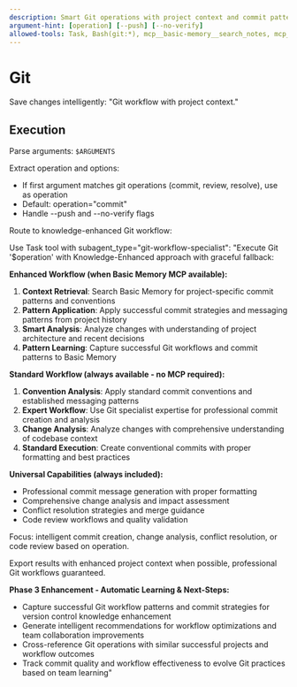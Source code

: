 ```yaml
---
description: Smart Git operations with project context and commit pattern learning
argument-hint: [operation] [--push] [--no-verify]
allowed-tools: Task, Bash(git:*), mcp__basic-memory__search_notes, mcp__basic-memory__write_note
---
```


# Git

Save changes intelligently: "Git workflow with project context."

## Execution

Parse arguments: `$ARGUMENTS`

Extract operation and options:

- If first argument matches git operations (commit, review, resolve), use as operation
- Default: operation="commit"
- Handle --push and --no-verify flags

Route to knowledge-enhanced Git workflow:

Use Task tool with subagent_type="git-workflow-specialist":
"Execute Git '$operation' with Knowledge-Enhanced approach with graceful fallback:

**Enhanced Workflow (when Basic Memory MCP available):**

1. **Context Retrieval**: Search Basic Memory for project-specific commit patterns and conventions
2. **Pattern Application**: Apply successful commit strategies and messaging patterns from project history
3. **Smart Analysis**: Analyze changes with understanding of project architecture and recent decisions
4. **Pattern Learning**: Capture successful Git workflows and commit patterns to Basic Memory

**Standard Workflow (always available - no MCP required):**

1. **Convention Analysis**: Apply standard commit conventions and established messaging patterns
2. **Expert Workflow**: Use Git specialist expertise for professional commit creation and analysis
3. **Change Analysis**: Analyze changes with comprehensive understanding of codebase context
4. **Standard Execution**: Create conventional commits with proper formatting and best practices

**Universal Capabilities (always included):**

- Professional commit message generation with proper formatting
- Comprehensive change analysis and impact assessment
- Conflict resolution strategies and merge guidance
- Code review workflows and quality validation

Focus: intelligent commit creation, change analysis, conflict resolution, or code review based on operation.

Export results with enhanced project context when possible, professional Git workflows guaranteed.

**Phase 3 Enhancement - Automatic Learning & Next-Steps:**

- Capture successful Git workflow patterns and commit strategies for version control knowledge enhancement
- Generate intelligent recommendations for workflow optimizations and team collaboration improvements
- Cross-reference Git operations with similar successful projects and workflow outcomes
- Track commit quality and workflow effectiveness to evolve Git practices based on team learning"
